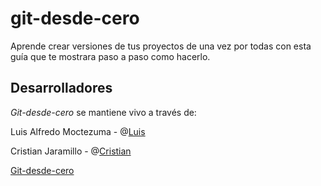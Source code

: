 git-desde-cero
==============

Aprende crear versiones de tus proyectos de una vez por todas con esta guía que te mostrara paso a paso como hacerlo. 

Desarrolladores 
-------

_Git-desde-cero_ se mantiene vivo a través de:

Luis Alfredo Moctezuma - @[Luis](https://twitter.com/LuisAlfredoMoc)

Cristian Jaramillo - @[Cristian](https://twitter.com/CristianOmarJar)

[Git-desde-cero](http://luisalfredomoctezuma.github.io/git-desde-cero/)